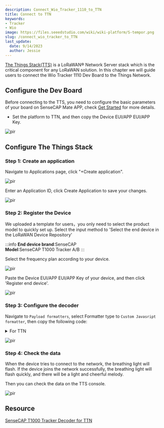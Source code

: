 ```yaml
---
description: Connect_Wio_Tracker_1110_to_TTN
title: Connect to TTN
keywords:
- Tracker
- Wio
image: https://files.seeedstudio.com/wiki/wiki-platform/S-tempor.png
slug: /connect_wio_tracker_to_TTN
last_update:
  date: 9/14/2023
  author: Jessie
---
```




[The Things Stack(TTS)](https://www.thethingsnetwork.org/) is a LoRaWAN® Network Server stack which is the critical component for any LoRaWAN solution. In this chapter we will guide users to connect the Wio Tracker 1110 Dev Board to the Things Network.


## Configure the Dev Board



Before connecting to the TTS, you need to configure the basic parameters of your board on SenseCAP Mate APP, check [Get Started](https://wiki.seeedstudio.com/Get_Started_with_Wio-Trakcer_1110/#configure-the-frequency-and-connect-to-the-gateway) for more details.

* Set the platform to TTN, and then copy the Device EUI/APP EUI/APP Key.

<p style={{textAlign: 'center'}}><img src="https://files.seeedstudio.com/wiki/SenseCAP/Tracker/tracker_appconfig.png" alt="pir" width={300} height="auto" /></p>





## Configure The Things Stack




### Step 1: Create an application

Navigate to Applications page, click "+Create application".

<p style={{textAlign: 'center'}}><img src="https://files.seeedstudio.com/wiki/SenseCAP/Wio-WM1110%20Dev%20Kit/create_application.png" alt="pir" width={800} height="auto" /></p>

Enter an Application ID, click Create Application to save your changes.

<p style={{textAlign: 'center'}}><img src="https://files.seeedstudio.com/wiki/SenseCAP/Wio-WM1110%20Dev%20Kit/create_application1.png" alt="pir" width={800} height="auto" /></p>


### Step 2: Register the Device

We uploaded a template for users，you only need to select the product model to quickly set up.
Select the input method to 'Select the end device in the LoRaWAN Device Repository'

:::info
**End device brand**:SenseCAP<br />
**Model**:SenseCAP T1000 Tracker A/B
:::

Select the frequency plan according to your device.

<p style={{textAlign: 'center'}}><img src="https://files.seeedstudio.com/wiki/SenseCAP/Tracker/model_setup.png" alt="pir" width={800} height="auto" /></p>


Paste the Device EUI/APP EUI/APP Key of your device, and then click 'Register end device'.

<p style={{textAlign: 'center'}}><img src="https://files.seeedstudio.com/wiki/SenseCAP/Tracker/register-wio.png" alt="pir" width={800} height="auto" /></p>


### Step 3: Configure the decoder

Navigate to `Payload formatters`, select Formatter type to `Custom Javasript formatter`, then copy the following code:

<details>

<summary>For TTN</summary>

```cpp
```
</details>

<p style={{textAlign: 'center'}}><img src="https://files.seeedstudio.com/wiki/SenseCAP/Tracker/config-decoder.png" alt="pir" width={800} height="auto" /></p>


### Step 4: Check the data

When the device tries to connect to the network, the breathing light will flash. If the device joins the network successfully, the breathing light will flash quickly, and there will be a light and cheerful melody.

Then you can check the data on the TTS console.

<p style={{textAlign: 'center'}}><img src="https://files.seeedstudio.com/wiki/SenseCAP/Tracker/data_check.png" alt="pir" width={800} height="auto" /></p>


## Resource

[SenseCAP T1000 Tracker Decoder for TTN](https://github.com/Seeed-Solution/SenseCAP-Decoder/tree/main/T1000/TTN)



